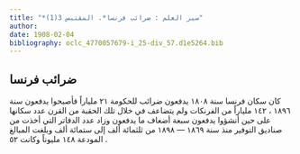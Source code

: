 ```yaml
---
title: "*سير العلم : ضرائب فرنسا*. المقتبس 3(1)"
author: 
date: 1908-02-04
bibliography: oclc_4770057679-i_25-div_57.d1e5264.bib
---
```




##  ضرائب فرنسا 


 كان سكان فرنسا سنة  ١٨٠٨  يدفعون ضرائب للحكومة  ٢١  ملياراً فأصبحوا يدفعون سنة  ١٨٩٦  ،  ١٤٢  ملياراً من الفرنكات ولم يتضاعف في خلال تلك الحقبة من القرن عدد سكانها على حين أنشؤوا يدفعون  سبعة  أضعاف ما يدفعون وزاد عدد الدفاتر التي أخذت من صناديق التوفير منذ سنة  ١٨٦٩  —  ١٨٩٨  من  ثلثمائة  ألف  إلى  ستمائة  ألف  وبلغت المبالغ المودعة  ١٤٨  مليوناً وكانت  ٥٢  . 
